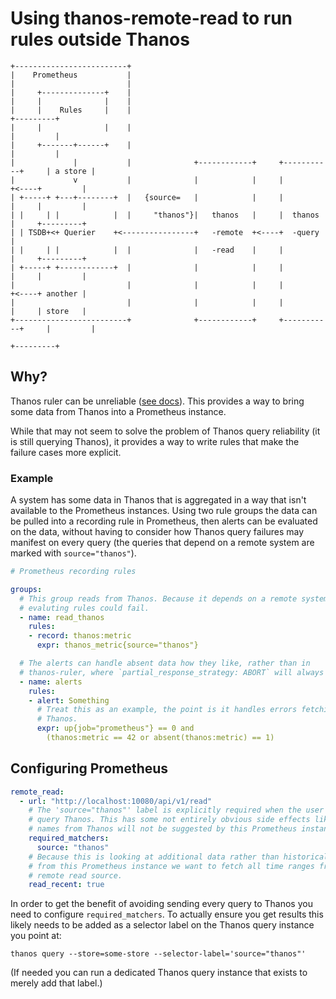 # Using thanos-remote-read to run rules outside Thanos

```
+-------------------------+
|    Prometheus           |
|                         |
|     +--------------+    |
|     |              |    |
|     |    Rules     |    |                                                   +---------+
|     |              |    |                                                   |         |
|     +-------+------+    |                                                   |         |
|             |           |              +------------+     +-----------+     | a store |
|             v           |              |            |     |           +<----+         |
| +-----+ +---+--------+  |   {source=   |            |     |           |     |         |
| |     | |            |  |     "thanos"}|   thanos   |     |  thanos   |     +---------+
| | TSDB+<+ Querier    +<----------------+   -remote  +<----+  -query   |
| |     | |            |  |              |   -read    |     |           |     +---------+
| +-----+ +------------+  |              |            |     |           |     |         |
|                         |              |            |     |           +<----+ another |
|                         |              |            |     |           |     | store   |
+-------------------------+              +------------+     +-----------+     |         |
                                                                              +---------+
```

## Why?

Thanos ruler can be unreliable ([see
docs](https://thanos.io/components/rule.md/#risk)). This provides a way to
bring some data from Thanos into a Prometheus instance.

While that may not seem to solve the problem of Thanos query reliability (it is
still querying Thanos), it provides a way to write rules that make the failure
cases more explicit.

### Example

A system has some data in Thanos that is aggregated in a way that isn't
available to the Prometheus instances. Using two rule groups the data can be
pulled into a recording rule in Prometheus, then alerts can be evaluated on the
data, without having to consider how Thanos query failures may manifest on every
query (the queries that depend on a remote system are marked with
`source="thanos"`).

```yaml
# Prometheus recording rules

groups:
  # This group reads from Thanos. Because it depends on a remote system
  # evaluting rules could fail.
  - name: read_thanos
    rules:
    - record: thanos:metric
      expr: thanos_metric{source="thanos"}

  # The alerts can handle absent data how they like, rather than in
  # thanos-ruler, where `partial_response_strategy: ABORT` will always fail.
  - name: alerts
    rules:
    - alert: Something
      # Treat this as an example, the point is it handles errors fetching from
      # Thanos.
      expr: up{job="prometheus"} == 0 and
        (thanos:metric == 42 or absent(thanos:metric) == 1)
```

## Configuring Prometheus

```yaml
remote_read:
  - url: "http://localhost:10080/api/v1/read"
    # The 'source="thanos"' label is explicitly required when the user wants to
    # query Thanos. This has some not entirely obvious side effects like metric
    # names from Thanos will not be suggested by this Prometheus instance.
    required_matchers:
      source: "thanos"
    # Because this is looking at additional data rather than historical data
    # from this Prometheus instance we want to fetch all time ranges from the
    # remote read source.
    read_recent: true
```

In order to get the benefit of avoiding sending every query to Thanos you need
to configure `required_matchers`. To actually ensure you get results this likely
needs to be added as a selector label on the Thanos query instance you point at:

```
thanos query --store=some-store --selector-label='source="thanos"'
```

(If needed you can run a dedicated Thanos query instance that exists to merely
add that label.)
